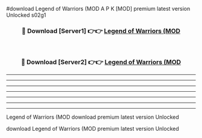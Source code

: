 #download Legend of Warriors (MOD A P K [MOD] premium latest version Unlocked s02g1 



<div align="center">
<h3>🔴 Download [Server1] 👉👉 <a href="https://apkdownload3.web.app/">Legend of Warriors (MOD</a></h3><br>

<h3>🔴 Download [Server2] 👉👉 <a href="https://apkdownload3.web.app/">Legend of Warriors (MOD</a></h3>
</div>





----------------------------------------------------------

----------------------------------------------------------

----------------------------------------------------------

----------------------------------------------------------

----------------------------------------------------------

----------------------------------------------------------

----------------------------------------------------------

Legend of Warriors (MOD download premium latest version Unlocked

download Legend of Warriors (MOD premium latest version Unlocked
